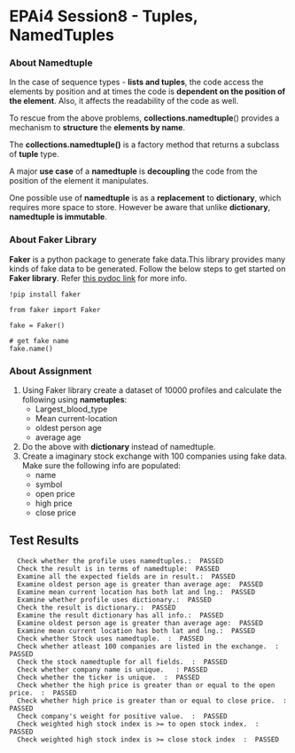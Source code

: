 # EPAi4 Session8 - Tuples, NamedTuples
### About Namedtuple

In the case of sequence types - **lists and tuples**, the code access the elements by position and at times the code is **dependent on the position of the element**. Also, it affects the readability of the code as well.

To rescue from the above problems, **collections.namedtuple**() provides a mechanism to **structure** the **elements by name**.

The **collections.namedtuple()** is a factory method that returns a subclass of **tuple** type.

A major **use case** of a **namedtuple** is **decoupling** the code from the position of the element it manipulates. 

One possible use of **namedtuple** is as a **replacement** to **dictionary**, which requires more space to store. However be aware that unlike **dictionary**, **namedtuple is immutable**.



### About Faker Library

**Faker** is a python package to generate fake data.This library provides many kinds of fake data to be generated. Follow the below steps to get started on **Faker library**. Refer [this pydoc link](https://pypi.org/project/Faker/) for more info.

```
!pip install faker

from faker import Faker

fake = Faker()

# get fake name
fake.name()
```



 ### About Assignment

1. Using Faker library create a dataset of 10000 profiles and calculate the following using **nametuples**:
   * Largest_blood_type
   * Mean current-location
   * oldest person age
   * average age
2. Do the above with **dictionary** instead of namedtuple.
3. Create a imaginary stock exchange with 100 companies using fake data. Make sure the following info are populated:
   * name
   * symbol
   * open price
   * high price
   * close price



## Test Results

```
  Check whether the profile uses namedtuples.:  PASSED
  Check the result is in terms of namedtuple:  PASSED
  Examine all the expected fields are in result.:  PASSED
  Examine oldest person age is greater than average age:  PASSED
  Examine mean current location has both lat and lng.:  PASSED
  Examine whether profile uses dictionary.:  PASSED
  Check the result is dictionary.:  PASSED
  Examine the result dictionary has all info.:  PASSED
  Examine oldest person age is greater than average age:  PASSED
  Examine mean current location has both lat and lng.:  PASSED
  Check whether Stock uses namedtuple.  :  PASSED
  Check whether atleast 100 companies are listed in the exchange.  :  PASSED
  Check the stock namedtuple for all fields.  :  PASSED
  Check whether company name is unique.   : PASSED
  Check whether the ticker is unique.  :  PASSED
  Check whether the high price is greater than or equal to the open price.  :  PASSED
  Check whether high price is greater than or equal to close price.  :  PASSED
  Check company's weight for positive value.  :  PASSED
  Check weighted high stock index is >= to open stock index.  :  PASSED
  Check weighted high stock index is >= close stock index  :  PASSED
```

